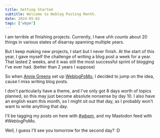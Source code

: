 ```yaml
---
title: Getting Started
subtitle: Welcome to Weblog Posting Month.
date: 2024-05-01
tags: ["wbpm"]
---
```


<!-- do ya thing: https://www.youtube.com/watch?v=36DCuT1KxM4 -->

I am terrible at finishing projects. Currently, I have uhh *counts* about 20 things in various states of disarray spanning multiple years.

But I keep making new projects, I start but I never finish.
At the start of this year, I gave myself the challenge of writing a blog post a week for a year. That lasted 2 weeks, and it was still the most successful sprint of blogging I've ever had. (better than 2 years I suppose)

So when [Annie Greens](https://anniegreens.lol) set up [WeblogPoMo](https://weblog.anniegreens.lol/weblog-posting-month-2024), I decided to jump on the idea, cause I miss writing blog posts.

I don't particularly have a theme, and I've only got 8 days worth of topics planned, so this may just become absolute nonsense by day 10.
I also have an english exam this month, so I might sit out that day, as I probably won't want to write anything that day.

I'll be tagging my posts on here with [#wbpm](/blog/t/wbpm), and my Mastodon feed with #WeblogPoMo.

Well, I guess I'll see you tomorrow for the second day? :D